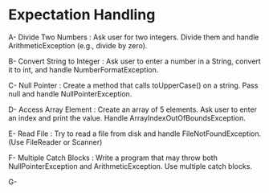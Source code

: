 # Expectation Handling

A- Divide Two Numbers : Ask user for two integers. Divide them and handle ArithmeticException (e.g., divide by zero).

B- Convert String to Integer : Ask user to enter a number in a String, convert it to int, and handle NumberFormatException.

C- Null Pointer : Create a method that calls toUpperCase() on a string. Pass null and handle NullPointerException.

D- Access Array Element : Create an array of 5 elements. Ask user to enter an index and print the value. Handle ArrayIndexOutOfBoundsException.

E- Read File : Try to read a file from disk and handle FileNotFoundException. (Use FileReader or Scanner)

F- Multiple Catch Blocks : Write a program that may throw both NullPointerException and ArithmeticException. Use multiple catch blocks.

G- 
